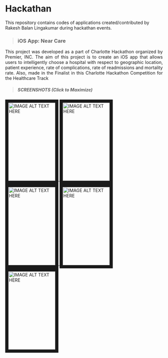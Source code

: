 # Hackathan
This repository contains codes of applications created/contributed by Rakesh Balan Lingakumar during hackathan events.

> ### iOS App: Near Care
<p align="justify">This project was developed as a part of Charlotte Hackathon organized by Premier, INC. The aim of this project is to create an iOS app that allows users to intelligently choose a hospital with respect to geographic location, patient experience, rate of complications, rate of readmissions and mortality rate. Also, made in the Finalist in this Charlotte Hackathon Competition for the Healthcare Track</p>

> ##### SCREENSHOTS (Click to Maximize)

<a href="https://github.com/rlingaku/Hackathon/blob/master/Near%20Care/Screenshots/front.png" target="_blank">
<img src="https://github.com/rlingaku/Hackathon/blob/master/Near%20Care/Screenshots/front.png" 
alt="IMAGE ALT TEXT HERE" width="150" height="250" border="10" /></a><a href="https://github.com/rlingaku/Hackathon/blob/master/Near%20Care/Screenshots/list.png" target="_blank">
<img src="https://github.com/rlingaku/Hackathon/blob/master/Near%20Care/Screenshots/list.png" 
alt="IMAGE ALT TEXT HERE" width="150" height="250" border="10" /></a><a href="https://github.com/rlingaku/Hackathon/blob/master/Near%20Care/Screenshots/maps.png" target="_blank">
<img src="https://github.com/rlingaku/Hackathon/blob/master/Near%20Care/Screenshots/maps.png" 
alt="IMAGE ALT TEXT HERE" width="150" height="250" border="10" /></a><a href="https://github.com/rlingaku/Hackathon/blob/master/Near%20Care/Screenshots/hos_details.png" target="_blank">
<img src="https://github.com/rlingaku/Hackathon/blob/master/Near%20Care/Screenshots/hos_details.png" 
alt="IMAGE ALT TEXT HERE" width="150" height="250" border="10" /></a><a href="https://github.com/rlingaku/Hackathon/blob/master/Near%20Care/Screenshots/graph.png" target="_blank">
<img src="https://github.com/rlingaku/Hackathon/blob/master/Near%20Care/Screenshots/graph.png" 
alt="IMAGE ALT TEXT HERE" width="150" height="250" border="10" /></a>
<br>

